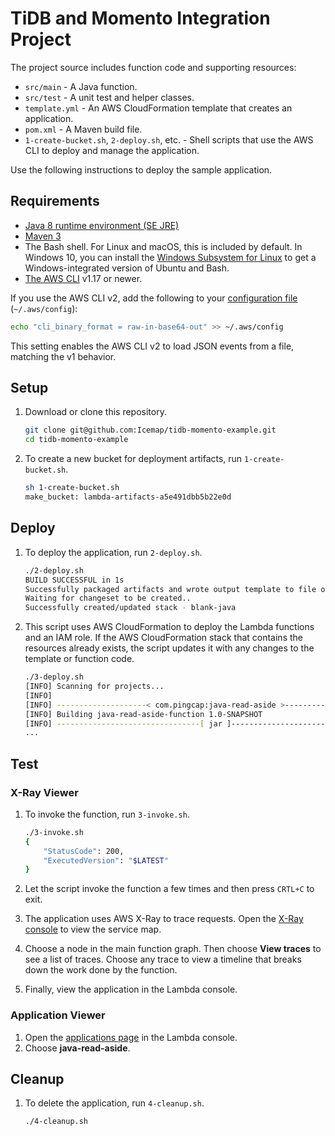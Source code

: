 # TiDB and Momento Integration Project

The project source includes function code and supporting resources:

- `src/main` - A Java function.
- `src/test` - A unit test and helper classes.
- `template.yml` - An AWS CloudFormation template that creates an application.
- `pom.xml` - A Maven build file.
- `1-create-bucket.sh`, `2-deploy.sh`, etc. - Shell scripts that use the AWS CLI to deploy and manage the application.

Use the following instructions to deploy the sample application.

## Requirements

- [Java 8 runtime environment (SE JRE)](https://www.oracle.com/java/technologies/javase-downloads.html)
- [Maven 3](https://maven.apache.org/docs/history.html)
- The Bash shell. For Linux and macOS, this is included by default. In Windows 10, you can install the [Windows Subsystem for Linux](https://docs.microsoft.com/en-us/windows/wsl/install-win10) to get a Windows-integrated version of Ubuntu and Bash.
- [The AWS CLI](https://docs.aws.amazon.com/cli/latest/userguide/cli-chap-install.html) v1.17 or newer.

If you use the AWS CLI v2, add the following to your [configuration file](https://docs.aws.amazon.com/cli/latest/userguide/cli-configure-files.html) (`~/.aws/config`):

```sh
echo "cli_binary_format = raw-in-base64-out" >> ~/.aws/config
```

This setting enables the AWS CLI v2 to load JSON events from a file, matching the v1 behavior.

## Setup

1. Download or clone this repository.

    ```bash
    git clone git@github.com:Icemap/tidb-momento-example.git
    cd tidb-momento-example
    ```

2. To create a new bucket for deployment artifacts, run `1-create-bucket.sh`.

    ```bash
    sh 1-create-bucket.sh
    make_bucket: lambda-artifacts-a5e491dbb5b22e0d
    ```

## Deploy

1. To deploy the application, run `2-deploy.sh`.

    ```bash
    ./2-deploy.sh
    BUILD SUCCESSFUL in 1s
    Successfully packaged artifacts and wrote output template to file out.yml.
    Waiting for changeset to be created..
    Successfully created/updated stack - blank-java
    ```

2. This script uses AWS CloudFormation to deploy the Lambda functions and an IAM role. If the AWS CloudFormation stack that contains the resources already exists, the script updates it with any changes to the template or function code.

    ```bash
    ./3-deploy.sh
    [INFO] Scanning for projects...
    [INFO] 
    [INFO] --------------------< com.pingcap:java-read-aside >---------------------
    [INFO] Building java-read-aside-function 1.0-SNAPSHOT
    [INFO] --------------------------------[ jar ]---------------------------------
    ...
    ```

## Test

### X-Ray Viewer

1. To invoke the function, run `3-invoke.sh`.

    ```bash
    ./3-invoke.sh
    {
        "StatusCode": 200,
        "ExecutedVersion": "$LATEST"
    }
    ```

2. Let the script invoke the function a few times and then press `CRTL+C` to exit.

3. The application uses AWS X-Ray to trace requests. Open the [X-Ray console](https://console.aws.amazon.com/xray/home#/service-map) to view the service map.

4. Choose a node in the main function graph. Then choose **View traces** to see a list of traces. Choose any trace to view a timeline that breaks down the work done by the function.

5. Finally, view the application in the Lambda console.

### Application Viewer

1. Open the [applications page](https://console.aws.amazon.com/lambda/home#/applications) in the Lambda console.
2. Choose **java-read-aside**.

## Cleanup

1. To delete the application, run `4-cleanup.sh`.

    ```bash
    ./4-cleanup.sh
    ```

